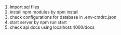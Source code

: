 1) import sql files
2) install npm modules by npm install
3) check configurations for database in .env-cmdrc.json
4) start server by npm run start
5) check api docs using localhost:4000/docs
